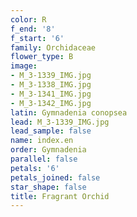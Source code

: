```yaml
---
color: R
f_end: '8'
f_start: '6'
family: Orchidaceae
flower_type: B
image:
- M_3-1339_IMG.jpg
- M_3-1338_IMG.jpg
- M_3-1341_IMG.jpg
- M_3-1342_IMG.jpg
latin: Gymnadenia conopsea
lead: M_3-1339_IMG.jpg
lead_sample: false
name: index.en
order: Gymnadenia
parallel: false
petals: '6'
petals_joined: false
star_shape: false
title: Fragrant Orchid
---
```

